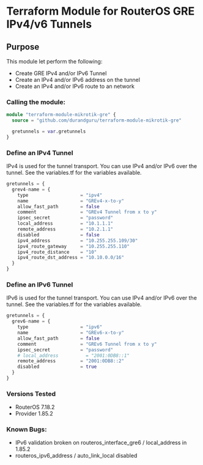 # Terraform Module for RouterOS GRE IPv4/v6 Tunnels

## Purpose
This module let perform the following:
- Create GRE IPv4 and/or IPv6 Tunnel
- Create an IPv4 and/or IPv6 address on the tunnel
- Create an IPv4 and/or IPv6 route to an network

### Calling the module:
```terraform
module "terraform-module-mikrotik-gre" {
  source = "github.com/durandguru/terraform-module-mikrotik-gre"

  gretunnels = var.gretunnels
}
```

### Define an IPv4 Tunnel
IPv4 is used for the tunnel transport. You can use IPv4 and/or IPv6 over the tunnel. See the variables.tf for the variables available.
```terraform
gretunnels = {
  grev4-name = {
    type                   = "ipv4"
    name                   = "GREv4-x-to-y"
    allow_fast_path        = false
    comment                = "GREv4 Tunnel from x to y"
    ipsec_secret           = "password"
    local_address          = "10.1.1.1"
    remote_address         = "10.2.1.1"
    disabled               = false
    ipv4_address           = "10.255.255.109/30"
    ipv4_route_gateway     = "10.255.255.110"
    ipv4_route_distance    = "10"
    ipv4_route_dst_address = "10.10.0.0/16"
  }
}
```

### Define an IPv6 Tunnel
IPv6 is used for the tunnel transport. You can use IPv4 and/or IPv6 over the tunnel. See the variables.tf for the variables available.
```terraform
gretunnels = {
  grev6-name = {
    type                   = "ipv6"
    name                   = "GREv6-x-to-y"
    allow_fast_path        = false
    comment                = "GREv6 Tunnel from x to y"
    ipsec_secret           = "password"
    # local_address          = "2001:0DB8::1"
    remote_address         = "2001:0DB8::2"
    disabled               = true
  }
}
```

### Versions Tested
- RouterOS 7.18.2
- Provider 1.85.2

### Known Bugs:
- IPv6 validation broken on routeros_interface_gre6 / local_address in 1.85.2
- routeros_ipv6_address / auto_link_local disabled